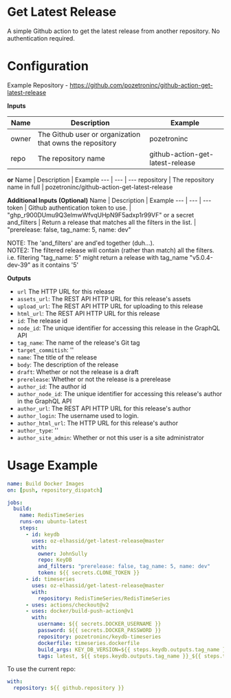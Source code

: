 Get Latest Release
==================

A simple Github action to get the latest release from another repository. No authentication required.

Configuration
=============

Example Repository - https://github.com/pozetroninc/github-action-get-latest-release

**Inputs**

Name | Description | Example
--- | --- | ---
owner | The Github user or organization that owns the repository |  pozetroninc
repo | The repository name | github-action-get-latest-release

**or**
Name | Description | Example
--- | --- | ---
repository | The repository name in full | pozetroninc/github-action-get-latest-release

**Additional Inputs (Optional)**
Name | Description | Example
--- | --- | ---
token | Github authentication token to use. | "ghp_r900DUmu9Q3elmwWfvqUHpN9F5adxp1r99VF" or a secret
and_filters | Return a release that matches all the filters in the list. | "prerelease: false, tag_name: 5, name: dev"

NOTE: The 'and_filters' are and'ed together (duh...).
</br>
NOTE2: The filtered release will contain (rather than match) all the filters.
</br>
i.e. filtering "tag_name: 5" might return a release with tag_name "v5.0.4-dev-39" as it contains '5'

**Outputs**

- `url` The HTTP URL for this release
- `assets_url`: The REST API HTTP URL for this release's assets
- `upload_url`: The REST API HTTP URL for uploading to this release
- `html_url`: The REST API HTTP URL for this release
- `id`: The release id
- `node_id`: The unique identifier for accessing this release in the GraphQL API
- `tag_name`: The name of the release's Git tag
- `target_commitish`: ''
- `name`: The title of the release
- `body`: The description of the release
- `draft`: Whether or not the release is a draft
- `prerelease`: Whether or not the release is a prerelease
- `author_id`: The author id
- `author_node_id`: The unique identifier for accessing this release's author in the GraphQL API
- `author_url`: The REST API HTTP URL for this release's author
- `author_login`: The username used to login.
- `author_html_url`: The HTTP URL for this release's author
- `author_type`: ''
- `author_site_admin`: Whether or not this user is a site administrator

Usage Example
=============
``` yaml
name: Build Docker Images
on: [push, repository_dispatch]

jobs:
  build:
    name: RedisTimeSeries
    runs-on: ubuntu-latest
    steps:
      - id: keydb
        uses: oz-elhassid/get-latest-release@master
        with:
          owner: JohnSully
          repo: KeyDB
          and_filters: "prerelease: false, tag_name: 5, name: dev"
          token: ${{ secrets.CLONE_TOKEN }}
      - id: timeseries
        uses: oz-elhassid/get-latest-release@master
        with:
          repository: RedisTimeSeries/RedisTimeSeries
      - uses: actions/checkout@v2
      - uses: docker/build-push-action@v1
        with:
          username: ${{ secrets.DOCKER_USERNAME }}
          password: ${{ secrets.DOCKER_PASSWORD }}
          repository: pozetroninc/keydb-timeseries
          dockerfile: timeseries.dockerfile
          build_args: KEY_DB_VERSION=${{ steps.keydb.outputs.tag_name }}, REDIS_TIME_SERIES_VERSION=${{ steps.timeseries.outputs.tag_name }}
          tags: latest, ${{ steps.keydb.outputs.tag_name }}_${{ steps.timeseries.outputs.tag_name }}

```

To use the current repo:
``` yaml
with:
  repository: ${{ github.repository }}
```
